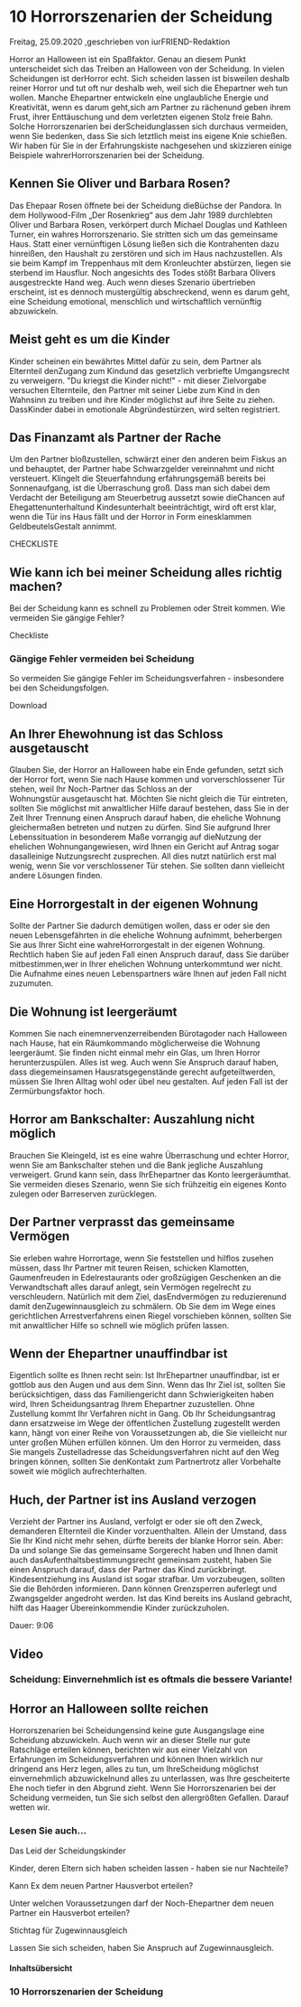 # 10 Horrorszenarien der Scheidung

Freitag, 25.09.2020 ,geschrieben von iurFRIEND-Redaktion

Horror an Halloween ist ein Spaßfaktor. Genau an diesem Punkt unterscheidet sich das Treiben an Halloween von der Scheidung. In vielen Scheidungen ist derHorror echt. Sich scheiden lassen ist bisweilen deshalb reiner Horror und tut oft nur deshalb weh, weil sich die Ehepartner weh tun wollen. Manche Ehepartner entwickeln eine unglaubliche Energie und Kreativität, wenn es darum geht,sich am Partner zu rächenund geben ihrem Frust, ihrer Enttäuschung und dem verletzten eigenen Stolz freie Bahn. Solche Horrorszenarien bei derScheidunglassen sich durchaus vermeiden, wenn Sie bedenken, dass Sie sich letztlich meist ins eigene Knie schießen. Wir haben für Sie in der Erfahrungskiste nachgesehen und skizzieren einige Beispiele wahrerHorrorszenarien bei der Scheidung.

## Kennen Sie Oliver und Barbara Rosen?

Das Ehepaar Rosen öffnete bei der Scheidung dieBüchse der Pandora. In dem Hollywood-Film „Der Rosenkrieg“ aus dem Jahr 1989 durchlebten Oliver und Barbara Rosen, verkörpert durch Michael Douglas und Kathleen Turner, ein wahres Horrorszenario. Sie stritten sich um das gemeinsame Haus. Statt einer vernünftigen Lösung ließen sich die Kontrahenten dazu hinreißen, den Haushalt zu zerstören und sich im Haus nachzustellen. Als sie beim Kampf im Treppenhaus mit dem Kronleuchter abstürzen, liegen sie sterbend im Hausflur. Noch angesichts des Todes stößt Barbara Olivers ausgestreckte Hand weg. Auch wenn dieses Szenario übertrieben erscheint, ist es dennoch mustergültig abschreckend, wenn es darum geht, eine Scheidung emotional, menschlich und wirtschaftlich vernünftig abzuwickeln.

## Meist geht es um die Kinder

Kinder scheinen ein bewährtes Mittel dafür zu sein, dem Partner als Elternteil denZugang zum Kindund das gesetzlich verbriefte Umgangsrecht zu verweigern. "Du kriegst die Kinder nicht!" - mit dieser Zielvorgabe versuchen Elternteile, den Partner mit seiner Liebe zum Kind in den Wahnsinn zu treiben und ihre Kinder möglichst auf ihre Seite zu ziehen. DassKinder dabei in emotionale Abgründestürzen, wird selten registriert.

## Das Finanzamt als Partner der Rache

Um den Partner bloßzustellen, schwärzt einer den anderen beim Fiskus an und behauptet, der Partner habe Schwarzgelder vereinnahmt und nicht versteuert. Klingelt die Steuerfahndung erfahrungsgemäß bereits bei Sonnenaufgang, ist die Überraschung groß. Dass man sich dabei dem Verdacht der Beteiligung am Steuerbetrug aussetzt sowie dieChancen auf Ehegattenunterhaltund Kindesunterhalt beeinträchtigt, wird oft erst klar, wenn die Tür ins Haus fällt und der Horror in Form einesklammen GeldbeutelsGestalt annimmt.

CHECKLISTE

## Wie kann ich bei meiner Scheidung alles richtig machen?

Bei der Scheidung kann es schnell zu Problemen oder Streit kommen. Wie vermeiden Sie gängige Fehler?

Checkliste

### Gängige Fehler vermeiden bei Scheidung

So vermeiden Sie gängige Fehler im Scheidungsverfahren - insbesondere bei den Scheidungsfolgen.

Download

## An Ihrer Ehewohnung ist das Schloss ausgetauscht

Glauben Sie, der Horror an Halloween habe ein Ende gefunden, setzt sich der Horror fort, wenn Sie nach Hause kommen und vorverschlossener Tür stehen, weil Ihr Noch-Partner das Schloss an der Wohnungstür ausgetauscht hat. Möchten Sie nicht gleich die Tür eintreten, sollten Sie möglichst mit anwaltlicher Hilfe darauf bestehen, dass Sie in der Zeit Ihrer Trennung einen Anspruch darauf haben, die eheliche Wohnung gleichermaßen betreten und nutzen zu dürfen. Sind Sie aufgrund Ihrer Lebenssituation in besonderem Maße vorrangig auf dieNutzung der ehelichen Wohnungangewiesen, wird Ihnen ein Gericht auf Antrag sogar dasalleinige Nutzungsrecht zusprechen. All dies nutzt natürlich erst mal wenig, wenn Sie vor verschlossener Tür stehen. Sie sollten dann vielleicht andere Lösungen finden.

## Eine Horrorgestalt in der eigenen Wohnung

Sollte der Partner Sie dadurch demütigen wollen, dass er oder sie den neuen Lebensgefährten in die eheliche Wohnung aufnimmt, beherbergen Sie aus Ihrer Sicht eine wahreHorrorgestalt in der eigenen Wohnung. Rechtlich haben Sie auf jeden Fall einen Anspruch darauf, dass Sie darüber mitbestimmen,wer in Ihrer ehelichen Wohnung unterkommtund wer nicht. Die Aufnahme eines neuen Lebenspartners wäre Ihnen auf jeden Fall nicht zuzumuten.

## Die Wohnung ist leergeräumt

Kommen Sie nach einemnervenzerreibenden Bürotagoder nach Halloween nach Hause, hat ein Räumkommando möglicherweise die Wohnung leergeräumt. Sie finden nicht einmal mehr ein Glas, um Ihren Horror herunterzuspülen. Alles ist weg. Auch wenn Sie Anspruch darauf haben, dass diegemeinsamen Hausratsgegenstände gerecht aufgeteiltwerden, müssen Sie Ihren Alltag wohl oder übel neu gestalten. Auf jeden Fall ist der Zermürbungsfaktor hoch.

## Horror am Bankschalter: Auszahlung nicht möglich

Brauchen Sie Kleingeld, ist es eine wahre Überraschung und echter Horror, wenn Sie am Bankschalter stehen und die Bank jegliche Auszahlung verweigert. Grund kann sein, dass IhrEhepartner das Konto leergeräumthat. Sie vermeiden dieses Szenario, wenn Sie sich frühzeitig ein eigenes Konto zulegen oder Barreserven zurücklegen.

## Der Partner verprasst das gemeinsame Vermögen

Sie erleben wahre Horrortage, wenn Sie feststellen und hilflos zusehen müssen, dass Ihr Partner mit teuren Reisen, schicken Klamotten, Gaumenfreuden in Edelrestaurants oder großzügigen Geschenken an die Verwandtschaft alles darauf anlegt, sein Vermögen regelrecht zu verschleudern. Natürlich mit dem Ziel, dasEndvermögen zu reduzierenund damit denZugewinnausgleich zu schmälern. Ob Sie dem im Wege eines gerichtlichen Arrestverfahrens einen Riegel vorschieben können, sollten Sie mit anwaltlicher Hilfe so schnell wie möglich prüfen lassen.

## Wenn der Ehepartner unauffindbar ist

Eigentlich sollte es Ihnen recht sein: Ist IhrEhepartner unauffindbar, ist er gottlob aus den Augen und aus dem Sinn. Wenn das Ihr Ziel ist, sollten Sie berücksichtigen, dass das Familiengericht dann Schwierigkeiten haben wird, Ihren Scheidungsantrag Ihrem Ehepartner zuzustellen. Ohne Zustellung kommt Ihr Verfahren nicht in Gang. Ob Ihr Scheidungsantrag dann ersatzweise im Wege der öffentlichen Zustellung zugestellt werden kann, hängt von einer Reihe von Voraussetzungen ab, die Sie vielleicht nur unter großen Mühen erfüllen können. Um den Horror zu vermeiden, dass Sie mangels Zustelladresse das Scheidungsverfahren nicht auf den Weg bringen können, sollten Sie denKontakt zum Partnertrotz aller Vorbehalte soweit wie möglich aufrechterhalten.

## Huch, der Partner ist ins Ausland verzogen

Verzieht der Partner ins Ausland, verfolgt er oder sie oft den Zweck, demanderen Elternteil die Kinder vorzuenthalten. Allein der Umstand, dass Sie Ihr Kind nicht mehr sehen, dürfte bereits der blanke Horror sein. Aber: Da und solange Sie das gemeinsame Sorgerecht haben und Ihnen damit auch dasAufenthaltsbestimmungsrecht gemeinsam zusteht, haben Sie einen Anspruch darauf, dass der Partner das Kind zurückbringt. Kindesentziehung ins Ausland ist sogar strafbar. Um vorzubeugen, sollten Sie die Behörden informieren. Dann können Grenzsperren auferlegt und Zwangsgelder angedroht werden. Ist das Kind bereits ins Ausland gebracht, hilft das Haager Übereinkommendie Kinder zurückzuholen.

Dauer: 9:06

## Video

### Scheidung: Einvernehmlich ist es oftmals die bessere Variante!

## Horror an Halloween sollte reichen

Horrorszenarien bei Scheidungensind keine gute Ausgangslage eine Scheidung abzuwickeln. Auch wenn wir an dieser Stelle nur gute Ratschläge erteilen können, berichten wir aus einer Vielzahl von Erfahrungen im Scheidungsverfahren und können Ihnen wirklich nur dringend ans Herz legen, alles zu tun, um IhreScheidung möglichst einvernehmlich abzuwickelnund alles zu unterlassen, was Ihre gescheiterte Ehe noch tiefer in den Abgrund zieht. Wenn Sie Horrorszenarien bei der Scheidung vermeiden, tun Sie sich selbst den allergrößten Gefallen. Darauf wetten wir.

### Lesen Sie auch...

Das Leid der Scheidungskinder

Kinder, deren Eltern sich haben scheiden lassen - haben sie nur Nachteile?

Kann Ex dem neuen Partner Hausverbot erteilen?

Unter welchen Voraussetzungen darf der Noch-Ehepartner dem neuen Partner ein Hausverbot erteilen?

Stichtag für Zugewinnausgleich

Lassen Sie sich scheiden, haben Sie Anspruch auf Zugewinnausgleich.

#### Inhaltsübersicht

### 10 Horrorszenarien der Scheidung